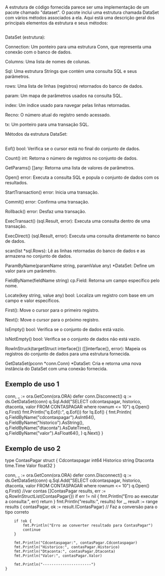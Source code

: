 A estrutura de código fornecida parece ser uma implementação de um pacote chamado "dataset". O pacote inclui uma estrutura chamada DataSet com vários métodos associados a ela. Aqui está uma descrição geral dos principais elementos da estrutura e seus métodos:
## 
DataSet (estrutura):

Connection: Um ponteiro para uma estrutura Conn, que representa uma conexão com o banco de dados.

Columns: Uma lista de nomes de colunas.

Sql: Uma estrutura Strings que contém uma consulta SQL e seus parâmetros.

rows: Uma lista de linhas (registros) retornados do banco de dados.

param: Um mapa de parâmetros usados na consulta SQL.

index: Um índice usado para navegar pelas linhas retornadas.

Recno: O número atual do registro sendo acessado.

tx: Um ponteiro para uma transação SQL.

Métodos da estrutura DataSet:
## 
Eof() bool: Verifica se o cursor está no final do conjunto de dados.

Count() int: Retorna o número de registros no conjunto de dados.

GetParams() []any: Retorna uma lista de valores de parâmetros.

Open() error: Executa a consulta SQL e popula o conjunto de dados com os resultados.

StartTransaction() error: Inicia uma transação.

Commit() error: Confirma uma transação.

Rollback() error: Desfaz uma transação.

ExecTransact() (sql.Result, error): Executa uma consulta dentro de uma transação.

ExecDirect() (sql.Result, error): Executa uma consulta diretamente no banco de dados.

scan(list *sql.Rows): Lê as linhas retornadas do banco de dados e as armazena no conjunto de dados.

ParamByName(paramName string, paramValue any) *DataSet: Define um valor para um parâmetro.

FieldByName(fieldName string) cp.Field: Retorna um campo específico pelo nome.

Locate(key string, value any) bool: Localiza um registro com base em um campo e valor específicos.

First(): Move o cursor para o primeiro registro.

Next(): Move o cursor para o próximo registro.

IsEmpty() bool: Verifica se o conjunto de dados está vazio.

IsNotEmpty() bool: Verifica se o conjunto de dados não está vazio.

RowInStruck(targetStruct interface{}) ([]interface{}, error): Mapeia os registros do conjunto de dados para uma estrutura fornecida.

GetDataSet(pconn *conn.Conn) *DataSet: Cria e retorna uma nova instância do DataSet com uma conexão fornecida.

## Exemplo de uso 1
conn, _ := ora.GetConn(ora.ORA)
	defer conn.Disconnect()
	q := ds.GetDataSet(conn)
	q.Sql.Add("SELECT cdcontaspagar, historico, dtaconta, valor FROM CONTASPAGAR where rownum <= 10")
	q.Open()
	q.First()
	fmt.Println("q.Eof():", q.Eof())
	for !q.Eof() {
		fmt.Println(
			q.FieldByName("cdcontaspagar").AsInt64(),
			q.FieldByName("historico").AsString(),
			q.FieldByName("dtaconta").AsDateTime(),
			q.FieldByName("valor").AsFloat64(),
		)
		q.Next()
	}
## Exemplo de uso 2
type ContasPagar struct {
	Cdcontaspagar int64
	Historico     string
	Dtaconta      time.Time
	Valor         float32
}

conn, _ := ora.GetConn(ora.ORA)
	defer conn.Disconnect()
	q := ds.GetDataSet(conn)
	q.Sql.Add("SELECT cdcontaspagar, historico, dtaconta, valor FROM CONTASPAGAR where rownum <= 10")
	q.Open()
	q.First()
	//var contas []ContasPagar
	results, err := q.RowInStructList(ContasPagar{})
	if err != nil {
		fmt.Println("Erro ao executar a consulta:", err)
		return
	}
	fmt.Println("results:", results)
	for _, result := range results {
		contasPagar, ok := result.(ContasPagar) // Faz a conversão para o tipo correto

		if !ok {
			fmt.Println("Erro ao converter resultado para ContasPagar")
			continue
		}

		fmt.Println("Cdcontaspagar:", contasPagar.Cdcontaspagar)
		fmt.Println("Historico:", contasPagar.Historico)
		fmt.Println("Dtaconta:", contasPagar.Dtaconta)
		fmt.Println("Valor:", contasPagar.Valor)

		fmt.Println("----------------------")
	}
